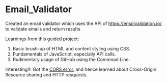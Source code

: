 # Email_Validator
Created an email validator which uses the API of https://emailvalidation.io/ to validate emails and return results

Learnings from this guided project:

1. Basic brush-up of HTML and content styling using CSS.
2. Fundamentals of JavaScript, especially API calls.
3. Rudimentary usage of GitHub using the Commnad Line.

Interesting!!: Got the <a href="https://developer.mozilla.org/en-US/docs/Web/HTTP/CORS/Errors" target="_blank">CORS error</a>, and hence learned about Cross-Origin Resource sharing and HTTP resquests.
